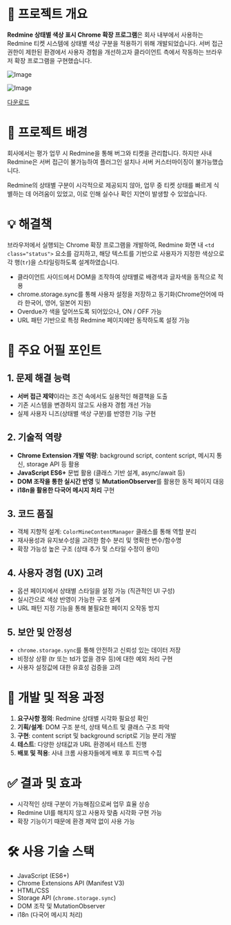 # 📌 프로젝트 개요
**Redmine 상태별 색상 표시 Chrome 확장 프로그램**은 회사 내부에서 사용하는 Redmine 티켓 시스템에 상태별 색상 구분을 적용하기 위해 개발되었습니다. 서버 접근 권한이 제한된 환경에서 사용자 경험을 개선하고자 클라이언트 측에서 작동하는 브라우저 확장 프로그램을 구현했습니다.

![Image](https://github.com/user-attachments/assets/58c960c1-ecd9-450c-96f2-404a450d5587)

![Image](https://github.com/user-attachments/assets/c23071d7-cec2-4b49-9a7d-1c1f862b4113)

[다운로드](https://chromewebstore.google.com/detail/eianjmfecdppblkehkjojenjbmgianih?utm_source=item-share-cb)

# 🧩 프로젝트 배경
회사에서는 평가 업무 시 Redmine을 통해 버그와 티켓을 관리합니다. 하지만 사내 Redmine은 서버 접근이 불가능하여 플러그인 설치나 서버 커스터마이징이 불가능했습니다.

Redmine의 상태별 구분이 시각적으로 제공되지 않아, 업무 중 티켓 상태를 빠르게 식별하는 데 어려움이 있었고, 이로 인해 실수나 확인 지연이 발생할 수 있었습니다.


# 💡 해결책
브라우저에서 실행되는 Chrome 확장 프로그램을 개발하여, Redmine 화면 내 `<td class="status">` 요소를 감지하고, 해당 텍스트를 기반으로 사용자가 지정한 색상으로 각 행(`tr`)을 스타일링하도록 설계하였습니다.

- 클라이언트 사이드에서 DOM을 조작하여 상태별로 배경색과 글자색을 동적으로 적용
- chrome.storage.sync를 통해 사용자 설정을 저장하고 동기화(Chrome언어에 따라 한국어, 영어, 일본어 지원)
- Overdue가 색을 덮어쓰도록 되어있으나, ON / OFF 가능
- URL 패턴 기반으로 특정 Redmine 페이지에만 동작하도록 설정 가능


# 🌟 주요 어필 포인트

## 1. 문제 해결 능력
- **서버 접근 제약**이라는 조건 속에서도 실용적인 해결책을 도출
- 기존 시스템을 변경하지 않고도 사용자 경험 개선 가능
- 실제 사용자 니즈(상태별 색상 구분)를 반영한 기능 구현

## 2. 기술적 역량
- **Chrome Extension 개발 역량**: background script, content script, 메시지 통신, storage API 등 활용
- **JavaScript ES6+** 문법 활용 (클래스 기반 설계, async/await 등)
- **DOM 조작을 통한 실시간 반영** 및 **MutationObserver**를 활용한 동적 페이지 대응
- **i18n을 활용한 다국어 메시지 처리** 구현

## 3. 코드 품질
- 객체 지향적 설계: `ColorMineContentManager` 클래스를 통해 역할 분리
- 재사용성과 유지보수성을 고려한 함수 분리 및 명확한 변수/함수명
- 확장 가능성 높은 구조 (상태 추가 및 스타일 수정이 용이)

## 4. 사용자 경험 (UX) 고려
- 옵션 페이지에서 상태별 스타일을 설정 가능 (직관적인 UI 구성)
- 실시간으로 색상 반영이 가능한 구조 설계
- URL 패턴 지정 기능을 통해 불필요한 페이지 오작동 방지

## 5. 보안 및 안정성
- `chrome.storage.sync`를 통해 안전하고 신뢰성 있는 데이터 저장
- 비정상 상황 (tr 또는 td가 없을 경우 등)에 대한 예외 처리 구현
- 사용자 설정값에 대한 유효성 검증을 고려


# 🚀 개발 및 적용 과정
1. **요구사항 정의**: Redmine 상태별 시각화 필요성 확인
2. **기획/설계**: DOM 구조 분석, 상태 텍스트 및 클래스 구조 파악
3. **구현**: content script 및 background script로 기능 분리 개발
4. **테스트**: 다양한 상태값과 URL 환경에서 테스트 진행
5. **배포 및 적용**: 사내 크롬 사용자들에게 배포 후 피드백 수집


# ✅ 결과 및 효과
- 시각적인 상태 구분이 가능해짐으로써 업무 효율 상승
- Redmine UI를 해치지 않고 사용자 맞춤 시각화 구현 가능
- 확장 기능이기 때문에 환경 제약 없이 사용 가능


# 🛠️ 사용 기술 스택
- JavaScript (ES6+)
- Chrome Extensions API (Manifest V3)
- HTML/CSS
- Storage API (`chrome.storage.sync`)
- DOM 조작 및 MutationObserver
- i18n (다국어 메시지 처리)
